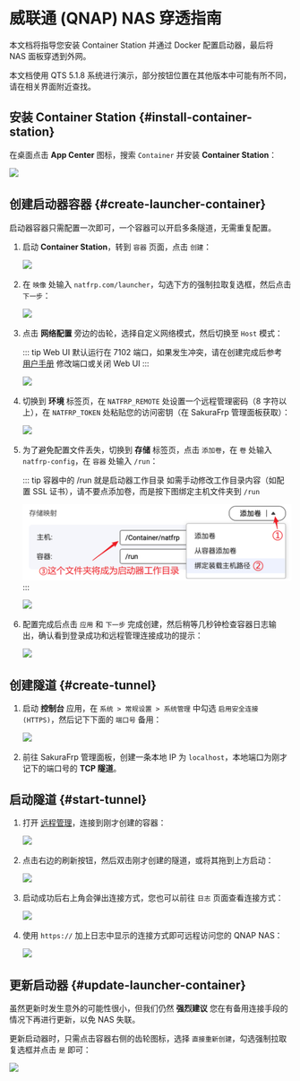 # 威联通 (QNAP) NAS 穿透指南

本文档将指导您安装 Container Station 并通过 Docker 配置启动器，最后将 NAS 面板穿透到外网。

本文档使用 QTS 5.1.8 系统进行演示，部分按钮位置在其他版本中可能有所不同，请在相关界面附近查找。

## 安装 Container Station {#install-container-station}

在桌面点击 **App Center** 图标，搜索 `Container` 并安装 **Container Station**：

![](./_images/qts5-cs-install.png)

## 创建启动器容器 {#create-launcher-container}

启动器容器只需配置一次即可，一个容器可以开启多条隧道，无需重复配置。

1. 启动 **Container Station**，转到 `容器` 页面，点击 `创建`：

   ![](./_images/qts5-container-create-1.png)

1. 在 `映像` 处输入 `natfrp.com/launcher`，勾选下方的强制拉取复选框，然后点击 `下一步`：

   ![](./_images/qts5-container-create-2.png)

1. 点击 **网络配置** 旁边的齿轮，选择自定义网络模式，然后切换至 `Host` 模式：

   ::: tip
   Web UI 默认运行在 7102 端口，如果发生冲突，请在创建完成后参考 [用户手册](/launcher/manual.md#config-webui) 修改端口或关闭 Web UI
   :::

   ![](./_images/qts5-container-create-3.png)

1. 切换到 **环境** 标签页，在 `NATFRP_REMOTE` 处设置一个远程管理密码（8 字符以上），在 `NATFRP_TOKEN` 处粘贴您的访问密钥（在 SakuraFrp 管理面板获取）：

   ![](./_images/qts5-container-create-4.png)

1. 为了避免配置文件丢失，切换到 **存储** 标签页，点击 `添加卷`，在 `卷` 处输入 `natfrp-config`，在 `容器` 处输入 `/run`：

   ::: tip 容器中的 /run 就是启动器工作目录
   如需手动修改工作目录内容（如配置 SSL 证书），请不要点添加卷，而是按下图绑定主机文件夹到 `/run`

   ![](./_images/qts5-container-bind-workdir.png)
   :::

   ![](./_images/qts5-container-create-5.png)

1. 配置完成后点击 `应用` 和 `下一步` 完成创建，然后稍等几秒钟检查容器日志输出，确认看到登录成功和远程管理连接成功的提示：

   ![](./_images/qts5-container-created.png)

## 创建隧道 {#create-tunnel}

1. 启动 **控制台** 应用，在 `系统 > 常规设置 > 系统管理` 中勾选 `启用安全连接 (HTTPS)`，然后记下下面的 `端口号` 备用：

   ![](./_images/qts5-console-port.png)

1. 前往 SakuraFrp 管理面板，创建一条本地 IP 为 `localhost`，本地端口为刚才记下的端口号的 **TCP 隧道**。

## 启动隧道 {#start-tunnel}

1. 打开 [远程管理](https://www.natfrp.com/remote/v2)，连接到刚才创建的容器：

   ![](../_images/common/remote-mgmt-connect.png)

1. 点击右边的刷新按钮，然后双击刚才创建的隧道，或将其拖到上方启动：

   ![](./_images/qnap-start-tunnel.png)

1. 启动成功后右上角会弹出连接方式，您也可以前往 `日志` 页面查看连接方式：

   ![](../_images/common/remote-mgmt-nas-started.png)

1. 使用 `https://` 加上日志中显示的连接方式即可远程访问您的 QNAP NAS：

   ![](./_images/qts5-login-remote.png)

## 更新启动器 {#update-launcher-container}

虽然更新时发生意外的可能性很小，但我们仍然 **强烈建议** 您在有备用连接手段的情况下再进行更新，以免 NAS 失联。

更新启动器时，只需点击容器右侧的齿轮图标，选择 `直接重新创建`，勾选强制拉取复选框并点击 `是` 即可：

![](./_images/qts5-container-recreate.png)
